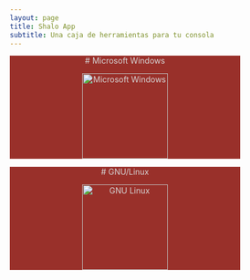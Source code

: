 ```yaml
---
layout: page
title: Shalo App
subtitle: Una caja de herramientas para tu consola
---
```

<head>
<meta name="viewport" content="width=device-width, initial-scale=1">
<style>
* {
  box-sizing: border-box;
}

.row {
  display: flex;
}

/* Create two equal columns that sits next to each other */
.column {
  flex: 50%;
  padding: 10px;
  height: 300px; /* Should be removed. Only for demonstration */
}
</style>
</head>

<div class="row">
  <div class="column">
    <div style="background-color: #99302A; color:#D5D5D5; width: 100%; text-align: center;">
      # Microsoft Windows
      <p><img src="../../assets/img/icons/Windows.svg" alt="Microsoft Windows" width="150" height="150"></p>
    </div>
  </div>
  <div class="column">
    <div style="background-color: #99302A; color:#D5D5D5; width: 100%; text-align: center;">
      # GNU/Linux
      <p><img src="../../assets/img/icons/gnu-linux.png" alt="GNU Linux" width="150" height="150"></p>
    </div>
  </div>
</div>
